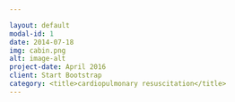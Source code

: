 ```yaml
---

layout: default
modal-id: 1
date: 2014-07-18
img: cabin.png
alt: image-alt
project-date: April 2016
client: Start Bootstrap
category: <title>cardiopulmonary resuscitation</title>
---
```

